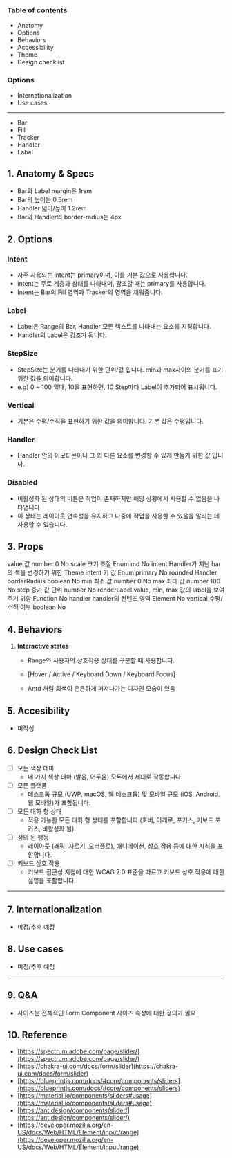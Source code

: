 ### Table of contents

- Anatomy
- Options
- Behaviors
- Accessibility
- Theme
- Design checklist

### Options

- Internationalization
- Use cases

---

- Bar
- Fill
- Tracker
- Handler
- Label

## 1. Anatomy & Specs

- Bar와 Label margin은 1rem
- Bar의 높이는 0.5rem
- Handler 넓이/높이 1.2rem
- Bar와 Handler의 border-radius는 4px

## 2. Options

### Intent

- 자주 사용되는 intent는 primary이며, 이를 기본 값으로 사용합니다.
- intent는 주로 계층과 상태를 나타내며, 강조할 때는 primary를 사용합니다.
- Intent는 Bar의 Fill 영역과 Tracker의 영역을 채워줍니다.

### **Label**

- Label은 Range의 Bar, Handler 모든 텍스트를 나타내는 요소를 지칭합니다.
- Handler의 Label은 강조가 됩니다.

### StepSize

- StepSize는 분기를 나타내기 위한 단위/값 입니다. min과 max사이의 분기를 표기 위한 값을 의미합니다.
- e.g) 0 ~ 100 일때, 10을 표현하면, 10 Step마다 Label이 추가되어 표시됩니다.

### Vertical

- 기본은 수평/수직을 표현하기 위한 값을 의미합니다. 기본 값은 수평입니다.

### Handler

- Handler 안의 이모티콘이나 그 외 다른 요소를 변경할 수 있게 만들기 위한 값 입니다.

### Disabled

- 비활성화 된 상태의 버튼은 작업이 존재하지만 해당 상황에서 사용할 수 없음을 나타냅니다.
- 이 상태는 레이아웃 연속성을 유지하고 나중에 작업을 사용할 수 있음을 알리는 데 사용할 수 있습니다.

## 3. Props

value	      값                                                     number	  0        No
scale       크기 조절                                               Enum     md        No
intent	    Handler가 지난 bar의 색을 변경하기 위한 Theme intent 키 값    Enum	   primary  No
rounded     Handler borderRadius                                  boolean           No 
min         최소 값                                                 number	 0	      No
max	        최대 값	                                                number	 100      No
step	      증가 값 단위	                                           number	           No
renderLabel	value, min, max 값의 label을 보여주기 위함                  Function         No
handler	    handler의 컨텐츠 영역	                                    Element		       No
vertical	  수평/수직 여부	                                          boolean		       No

## 4. Behaviors

1. **Interactive states**
    - Range와 사용자의 상호작용 상태를 구분할 때 사용합니다.
    - [Hover / Active / Keyboard Down / Keyboard Focus]

    - Antd 처럼 회색이 은은하게 퍼져나가는 디자인 모습이 있음

## 5. Accesibility

- 미작성

## 6. Design Check List

- [ ]  모든 색상 테마
    - 네 가지 색상 테마 (밝음, 어두움) 모두에서 제대로 작동합니다.
- [ ]  모든 플랫폼
    - 데스크톱 규모 (UWP, macOS, 웹 데스크톱) 및 모바일 규모 (iOS, Android, 웹 모바일)가 포함됩니다.
- [ ]  모든 대화 형 상태
    - 적용 가능한 모든 대화 형 상태를 포함합니다 (호버, 아래로, 포커스, 키보드 포커스, 비활성화 됨).
- [ ]  정의 된 행동
    - 레이아웃 (래핑, 자르기, 오버플로), 애니메이션, 상호 작용 등에 대한 지침을 포함합니다.
- [ ]  키보드 상호 작용
    - 키보드 접근성 지침에 대한 WCAG 2.0 표준을 따르고 키보드 상호 작용에 대한 설명을 포함합니다.

---

## 7. Internationalization

- 미정/추후 예정

## 8. Use cases

- 미정/추후 예정

---

## 9. Q&A

- 사이즈는 전체적인 Form Component 사이즈 속성에 대한 정의가 필요

## 10. Reference

- [https://spectrum.adobe.com/page/slider/](https://spectrum.adobe.com/page/slider/)
- [https://chakra-ui.com/docs/form/slider](https://chakra-ui.com/docs/form/slider)
- [https://blueprintjs.com/docs/#core/components/sliders](https://blueprintjs.com/docs/#core/components/sliders)
- [https://material.io/components/sliders#usage](https://material.io/components/sliders#usage)
- [https://ant.design/components/slider/](https://ant.design/components/slider/)
- [https://developer.mozilla.org/en-US/docs/Web/HTML/Element/input/range](https://developer.mozilla.org/en-US/docs/Web/HTML/Element/input/range)
